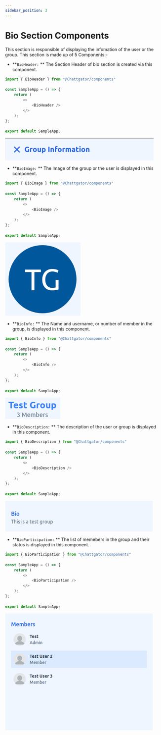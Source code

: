 ```yaml
---
sidebar_position: 3
---
```


# Bio Section Components

This section is responsible of displaying the infomation of the user or the group. This section is made up of 5 Components:-

- **`BioHeader:` ** The Section Header of bio section is created via this component.

```js title="Section3.jsx"
import { BioHeader } from "@Chattgator/components"

const SampleApp = () => {
	return (
		<>
			<BioHeader />
		</>
	);
};

export default SampleApp;
```

![Bio Header](./img/Bio%20Header.png)

- **`BioImage:` ** The Image of the group or the user is displayed in this component.

```js title="Section3.jsx"
import { BioImage } from "@Chattgator/components"

const SampleApp = () => {
	return (
		<>
			<BioImage />
		</>
	);
};

export default SampleApp;
```

![Bio Image](./img/Bio%20Image.png)

- **`BioInfo:` ** The Name and username, or number of member in the group, is displayed in this component.

```js title="Section3.jsx"
import { BioInfo } from "@Chattgator/components"

const SampleApp = () => {
	return (
		<>
			<BioInfo />
		</>
	);
};

export default SampleApp;
```

![Bio Info](./img/Bio%20Info.png)

- **`BioDescription:` ** The description of the user or group is displayed in this component.

```js title="Section3.jsx"
import { BioDescription } from "@Chattgator/components"

const SampleApp = () => {
	return (
		<>
			<BioDescription />
		</>
	);
};

export default SampleApp;
```

![Bio Description](./img/Bio%20Desc.png)

- **`BioParticipation:` ** The list of memebers in the group and their status is displayed in this component.

```js title="Section3.jsx"
import { BioParticipation } from "@Chattgator/components"

const SampleApp = () => {
	return (
		<>
			<BioParticipation />
		</>
	);
};

export default SampleApp;
```

![Bio Description](./img/Bio%20Participation.png)